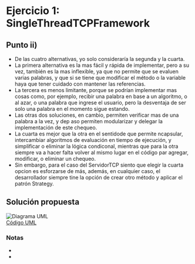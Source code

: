 # Ejercicio 1: SingleThreadTCPFramework
## Punto ii)
- De las cuatro alternativas, yo solo consideraría la segunda y la cuarta.
- La primera alternativa es la mas fácil y rápida de implementar, pero a su vez, también es la mas inflexible, ya que no permite que se evaluen varias palabras, y que si se tiene que modificar el método o la variable haya que tener cuidado con mantener las referencias.
- La tercera es menos limitante, porque se podrían implementar mas cosas como, por ejemplo, recibir una palabra en base a un algoritmo, o al azar, o una palabra que ingrese el usuario, pero la desventaja de ser solo una palabra en el momento sigue estando.
- Las otras dos soluciones, en cambio, permiten verificar mas de una palabra a la vez, y dep aso permiten modularizar y delegar la implementación de este chequeo.
- La cuarta es mejor que la otra en el sentidode que permite ncapsular, intercambiar algoritmos de evaluación en tiempo de ejecución, y simplificar o eliminar la lógica condiconal, mientras que para la otra siempre va a hacer falta volver al mismo lugar en el código par agregar, modificar, o eliminar un chequeo.
- Sin embargo, para el caso del ServidorTCP siento que elegir la cuarta opcion es esforzarse de más, además, en cualquier caso, el desarrollador siempre tine la opción de crear otro método y aplicar el patrón Strategy.
## Solución propuesta
![Diagrama UML](./diag_uml.png)<br>
[Código UML](./source.uml)
### Notas
-
- 
